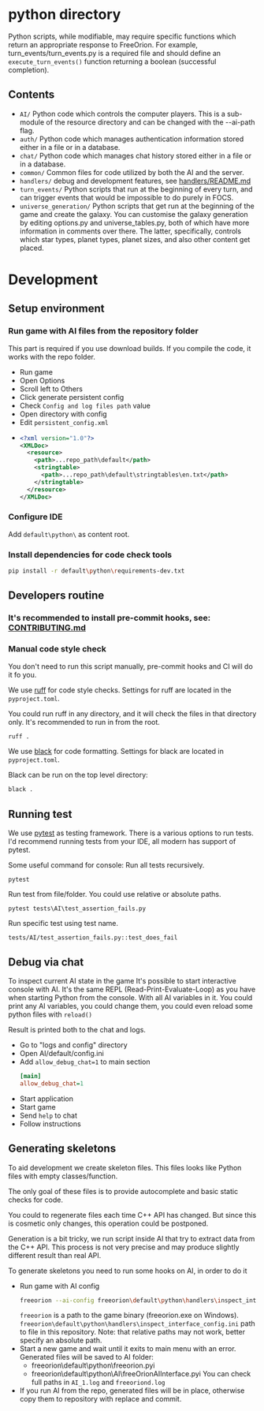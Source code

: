 # python directory

Python scripts, while modifiable, may require specific functions which return
an appropriate response to FreeOrion.
For example, turn_events/turn_events.py is a required file and should define
an `execute_turn_events()` function returning a boolean (successful completion).

## Contents

* `AI/` Python code which controls the computer players.  This is a
sub-module of the resource directory and can be changed with the --ai-path flag.
* `auth/` Python code which manages authentication information stored either in a file
or in a database.
* `chat/` Python code which manages chat history stored either in a file or in
a database.
* `common/` Common files for code utilized by both the AI and the server.
* `handlers/` debug and development features, see [handlers/README.md](handlers/README.md)
* `turn_events/` Python scripts that run at the beginning of every turn, and
can trigger events that would be impossible to do purely in FOCS.
* `universe_generation/` Python scripts that get run at the beginning of the
game and create the galaxy. You can customise the galaxy generation by
editing options.py and universe_tables.py, both of which have more information
in comments over there. The latter, specifically, controls which star types,
planet types, planet sizes, and also other content get placed.

# Development

## Setup environment
### Run game with AI files from the repository folder
This part is required if you use download builds. 
If you compile the code, it works with the repo folder.
- Run game
- Open Options
- Scroll left to Others
- Click generate persistent config
- Check `Config and log files path` value
- Open directory with config
- Edit `persistent_config.xml`
- ```xml
  <?xml version="1.0"?>
  <XMLDoc>
    <resource>
      <path>...repo_path\default</path>
      <stringtable>
        <path>...repo_path\default\stringtables\en.txt</path>
      </stringtable>
    </resource>
  </XMLDoc>
  ```
### Configure IDE
Add `default\python\` as content root.

### Install dependencies for code check tools
```sh
pip install -r default\python\requirements-dev.txt
```


## Developers routine

### It's recommended to install pre-commit hooks, see: [CONTRIBUTING.md](CONTRIBUTING.md)


### Manual code style check
You don't need to run this script manually, pre-commit hooks and CI will do it fo you.

We use [ruff](https://github.com/charliermarsh/ruff) for code style checks.
Settings for ruff are located in the `pyproject.toml`.

You could run ruff in any directory, and it will check the files in that directory only.
It's recommended to run in from the root.
```sh
ruff .
```

We use [black](https://pypi.org/project/black/) for code formatting.
Settings for black are located in `pyproject.toml`.

Black can be run on the top level directory:
```sh
black .
```

## Running test
We use [pytest](https://docs.pytest.org) as testing framework.
There is a various options to run tests.
I'd recommend running tests from your IDE, all modern has support of pytest.

Some useful command for console:
Run all tests recursively.
```shell
pytest
```

Run test from file/folder.
You could use relative or absolute paths.
```shell
pytest tests\AI\test_assertion_fails.py
```

Run specific test using test name.
```shell
tests/AI/test_assertion_fails.py::test_does_fail
```

## Debug via chat
To inspect current AI state in the game 
It's possible to start interactive console with AI.
It's the same REPL (Read-Print-Evaluate-Loop) as you have when 
starting Python from the console. With all AI variables in it.
You could print any AI variables, you could change them,
you could even reload some python files with `reload()`

Result is printed both to the chat and logs.

- Go to "logs and config" directory
- Open AI/default/config.ini
- Add `allow_debug_chat=1` to main section
  ```ini
  [main]
  allow_debug_chat=1
  ```
- Start application
- Start game
- Send `help` to chat
- Follow instructions

## Generating skeletons
To aid development we create skeleton files. 
This files looks like Python files with empty classes/function.

The only goal of these files is to provide autocomplete and basic static checks for code.

You could to regenerate files each time C++ API has changed. 
But since this is cosmetic only changes, this operation could be postponed.  

Generation is a bit tricky, we run script inside AI that try to extract data from the C++ API.
This process is not very precise and may produce slightly different result than real API.

To generate skeletons you need to run some hooks on AI, 
in order to do it  
- Run game with AI config 
  ```sh
  freeorion --ai-config freeorion\default\python\handlers\inspect_interface_config.ini 
  ```
  `freeorion` is a path to the game binary (freeorion.exe on Windows).
  `freeorion\default\python\handlers\inspect_interface_config.ini` path to file in this repository. 
  Note: that relative paths may not work, better specify an absolute path.
- Start a new game and wait until it exits to main menu with an error.
  Generated files will be saved to AI folder:
  - freeorion\default\python\freeorion.pyi
  - freeorion\default\python\AI\freeOrionAIInterface.pyi
  You can check full paths in `AI_1.log` and `freeoriond.log`
- If you run AI from the repo, generated files will be in place,
otherwise copy them to repository with replace and commit.
